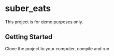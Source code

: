 # suber_eats

This project is for demo purposes only.

## Getting Started

Clone the project to your computer, compile and run
